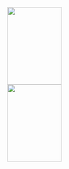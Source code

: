 <div>
  <a href="https://github.com/w7b">
    <img height="180em" align="center" width="50%" src="https://github-readme-stats.vercel.app/api?username=w7b&theme=prussian&show_icons=true&hide_border=true&count_private=true">
    <img height="180em" align="center" width="50%" src="https://github-readme-stats.vercel.app/api/top-langs/?username=w7b&theme=prussian&show_icons=true&hide_border=true&layout=compact">
  </a>
</div>

<div style="display: inline-block; align: center"><br>
    
</div>
